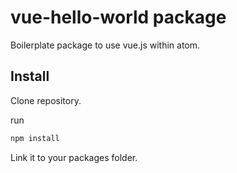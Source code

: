 # vue-hello-world package

Boilerplate package to use vue.js within atom.

## Install

Clone repository.

run
```sh
npm install

```

Link it to your packages folder.
